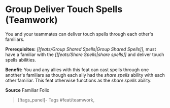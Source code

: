﻿---
cssclass: [feats]

---
# Group Deliver Touch Spells (Teamwork)

You and your teammates can deliver touch spells through each other's familiars.

**Prerequisites:** _[[feats/Group Shared Spells|Group Shared Spells]]_, must have a familiar with the _[[feats/Share Spells|share spells]]_ and deliver touch spells abilities.

**Benefit:** You and any allies with this feat can cast spells through one another's familiars as though each ally had the _share spells_ ability with each other familiar. This feat otherwise functions as the _share spells_ ability.

**Source** Familiar Folio
>[!tags_panel]- Tags
> #feat/teamwork, 